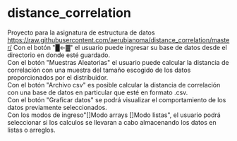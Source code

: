 # distance_correlation
Proyecto para la asignatura de estructura de datos  
https://raw.githubusercontent.com/aerubianoma/distance_correlation/master/
Con el botón "█<-▓" el usuario puede ingresar su base de datos desde el directorio en donde esté guardado.  
Con el botón "Muestras Aleatorias" el usuario puede calcular la distancia de correlación con una muestra del tamaño escogido de los datos proporcionados por el distribuidor.  
Con el botón "Archivo csv" es posible calcular la distancia de correlación con una base de datos en particular que esté en formato .csv.  
Con el botón "Graficar datos" se podrá visualizar el comportamiento de los datos previamente seleccionados.  
Con los modos de ingreso"[]Modo arrays	[]Modo listas", el usuario podrá seleccionar si los calculos se llevaran a cabo almacenando los datos en listas o arreglos.  
